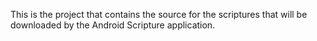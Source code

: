 This is the project that contains the source for the scriptures that will be downloaded by the Android Scripture application.